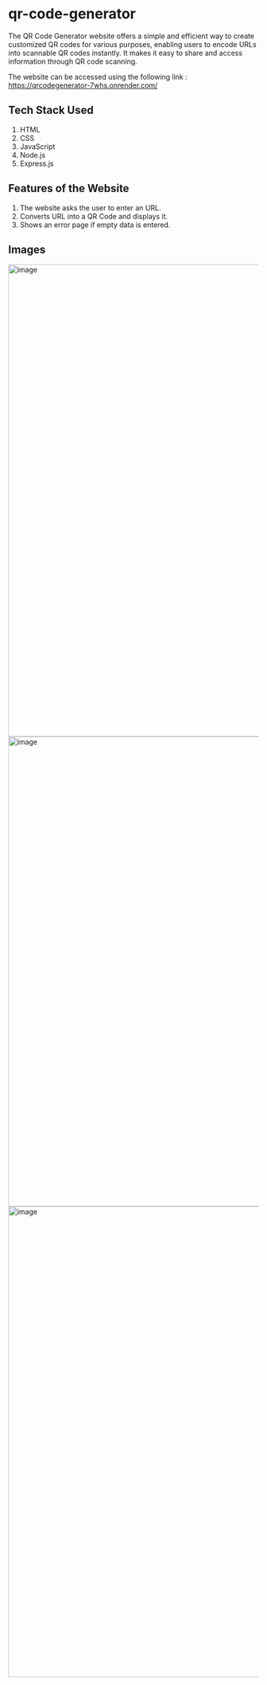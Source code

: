 # qr-code-generator

The QR Code Generator website offers a simple and efficient way to create customized QR codes for various purposes, enabling users to encode URLs into scannable QR codes instantly. It makes it easy to share and access information through QR code scanning.

The website can be accessed using the following link : https://qrcodegenerator-7whs.onrender.com/

## Tech Stack Used
1. HTML
2. CSS
3. JavaScript
4. Node.js
5. Express.js

## Features of the Website
1. The website asks the user to enter an URL.
2. Converts URL into a QR Code and displays it.
3. Shows an error page if empty data is entered.

## Images
<img width="948" alt="image" src="https://github.com/meghaaroraa/qr-code-generator/assets/96053499/1abe30cc-aae1-4358-80d8-c1cb812ff234">
<img width="943" alt="image" src="https://github.com/meghaaroraa/qr-code-generator/assets/96053499/76a18067-28c0-4ed4-9a29-92cc21525f6a">
<img width="945" alt="image" src="https://github.com/meghaaroraa/qr-code-generator/assets/96053499/e94d7e93-6c74-45f0-a737-bfbf718a18ac">
